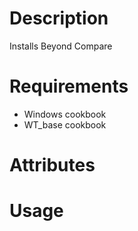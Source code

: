 Description
===========

Installs Beyond Compare

Requirements
============

* Windows cookbook
* WT_base cookbook

Attributes
==========

Usage
=====

